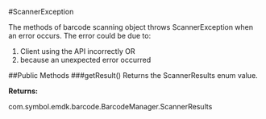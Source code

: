 #ScannerException

The methods of barcode scanning object throws ScannerException when an error occurs. The error could be due to:

1. Client using the API incorrectly OR
2. because an unexpected error occurred

##Public Methods
###getResult()
Returns the ScannerResults enum value.

**Returns:**

com.symbol.emdk.barcode.BarcodeManager.ScannerResults